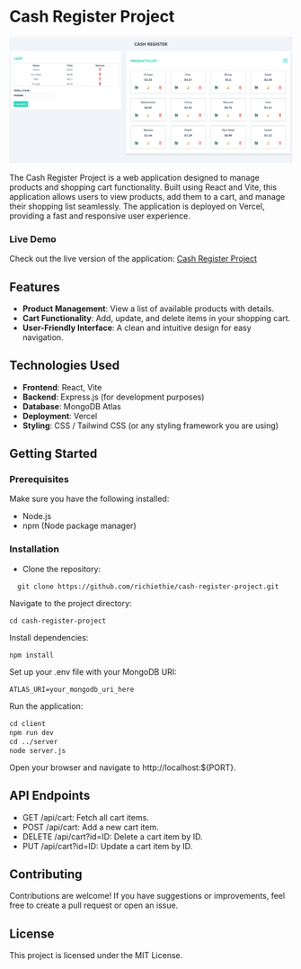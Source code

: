 # Cash Register Project

![Cash Register](./client/src/assets/HomeScreenshot.png) <!-- Replace with an appropriate image -->

The Cash Register Project is a web application designed to manage products and shopping cart functionality. Built using React and Vite, this application allows users to view products, add them to a cart, and manage their shopping list seamlessly. The application is deployed on Vercel, providing a fast and responsive user experience.

### Live Demo
Check out the live version of the application: [Cash Register Project](https://cash-register-project-three.vercel.app/)

## Features
- **Product Management**: View a list of available products with details.
- **Cart Functionality**: Add, update, and delete items in your shopping cart.
- **User-Friendly Interface**: A clean and intuitive design for easy navigation.

## Technologies Used
- **Frontend**: React, Vite
- **Backend**: Express.js (for development purposes)
- **Database**: MongoDB Atlas
- **Deployment**: Vercel
- **Styling**: CSS / Tailwind CSS (or any styling framework you are using)

## Getting Started

### Prerequisites
Make sure you have the following installed:
- Node.js
- npm (Node package manager)

### Installation
- Clone the repository:
```
  git clone https://github.com/richiethie/cash-register-project.git
```
Navigate to the project directory:
```
cd cash-register-project
```
Install dependencies:
```
npm install
```
Set up your .env file with your MongoDB URI:
```
ATLAS_URI=your_mongodb_uri_here
```
Run the application:
```
cd client
npm run dev
cd ../server
node server.js
```
Open your browser and navigate to http://localhost:${PORT}.

## API Endpoints
- GET /api/cart: Fetch all cart items.
- POST /api/cart: Add a new cart item.
- DELETE /api/cart?id=ID: Delete a cart item by ID.
- PUT /api/cart?id=ID: Update a cart item by ID.

## Contributing
Contributions are welcome! If you have suggestions or improvements, feel free to create a pull request or open an issue.

## License
This project is licensed under the MIT License.
